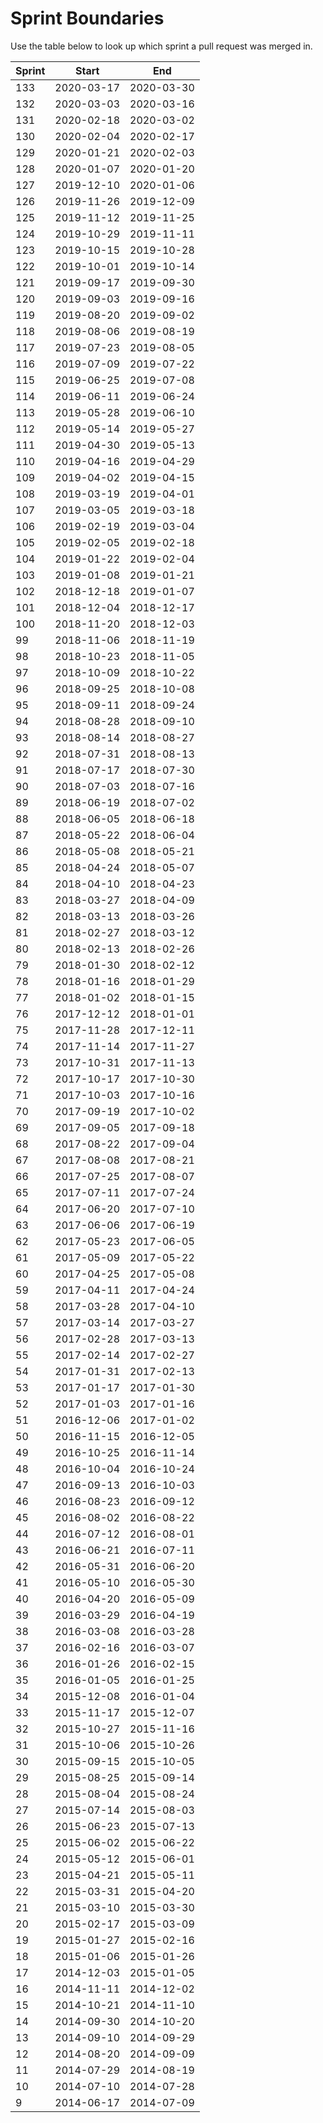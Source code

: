 # Sprint Boundaries

Use the table below to look up which sprint a pull request was merged in.

Sprint|Start|End
---|---|---
133|2020-03-17|2020-03-30
132|2020-03-03|2020-03-16
131|2020-02-18|2020-03-02
130|2020-02-04|2020-02-17
129|2020-01-21|2020-02-03
128|2020-01-07|2020-01-20
127|2019-12-10|2020-01-06
126|2019-11-26|2019-12-09
125|2019-11-12|2019-11-25
124|2019-10-29|2019-11-11
123|2019-10-15|2019-10-28
122|2019-10-01|2019-10-14
121|2019-09-17|2019-09-30
120|2019-09-03|2019-09-16
119|2019-08-20|2019-09-02
118|2019-08-06|2019-08-19
117|2019-07-23|2019-08-05
116|2019-07-09|2019-07-22
115|2019-06-25|2019-07-08
114|2019-06-11|2019-06-24
113|2019-05-28|2019-06-10
112|2019-05-14|2019-05-27
111|2019-04-30|2019-05-13
110|2019-04-16|2019-04-29
109|2019-04-02|2019-04-15
108|2019-03-19|2019-04-01
107|2019-03-05|2019-03-18
106|2019-02-19|2019-03-04
105|2019-02-05|2019-02-18
104|2019-01-22|2019-02-04
103|2019-01-08|2019-01-21
102|2018-12-18|2019-01-07
101|2018-12-04|2018-12-17
100|2018-11-20|2018-12-03
99|2018-11-06|2018-11-19
98|2018-10-23|2018-11-05
97|2018-10-09|2018-10-22
96|2018-09-25|2018-10-08
95|2018-09-11|2018-09-24
94|2018-08-28|2018-09-10
93|2018-08-14|2018-08-27
92|2018-07-31|2018-08-13
91|2018-07-17|2018-07-30
90|2018-07-03|2018-07-16
89|2018-06-19|2018-07-02
88|2018-06-05|2018-06-18
87|2018-05-22|2018-06-04
86|2018-05-08|2018-05-21
85|2018-04-24|2018-05-07
84|2018-04-10|2018-04-23
83|2018-03-27|2018-04-09
82|2018-03-13|2018-03-26
81|2018-02-27|2018-03-12
80|2018-02-13|2018-02-26
79|2018-01-30|2018-02-12
78|2018-01-16|2018-01-29
77|2018-01-02|2018-01-15
76|2017-12-12|2018-01-01
75|2017-11-28|2017-12-11
74|2017-11-14|2017-11-27
73|2017-10-31|2017-11-13
72|2017-10-17|2017-10-30
71|2017-10-03|2017-10-16
70|2017-09-19|2017-10-02
69|2017-09-05|2017-09-18
68|2017-08-22|2017-09-04
67|2017-08-08|2017-08-21
66|2017-07-25|2017-08-07
65|2017-07-11|2017-07-24
64|2017-06-20|2017-07-10
63|2017-06-06|2017-06-19
62|2017-05-23|2017-06-05
61|2017-05-09|2017-05-22
60|2017-04-25|2017-05-08
59|2017-04-11|2017-04-24
58|2017-03-28|2017-04-10
57|2017-03-14|2017-03-27
56|2017-02-28|2017-03-13
55|2017-02-14|2017-02-27
54|2017-01-31|2017-02-13
53|2017-01-17|2017-01-30
52|2017-01-03|2017-01-16
51|2016-12-06|2017-01-02
50|2016-11-15|2016-12-05
49|2016-10-25|2016-11-14
48|2016-10-04|2016-10-24
47|2016-09-13|2016-10-03
46|2016-08-23|2016-09-12
45|2016-08-02|2016-08-22
44|2016-07-12|2016-08-01
43|2016-06-21|2016-07-11
42|2016-05-31|2016-06-20
41|2016-05-10|2016-05-30
40|2016-04-20|2016-05-09
39|2016-03-29|2016-04-19
38|2016-03-08|2016-03-28
37|2016-02-16|2016-03-07
36|2016-01-26|2016-02-15
35|2016-01-05|2016-01-25
34|2015-12-08|2016-01-04
33|2015-11-17|2015-12-07
32|2015-10-27|2015-11-16
31|2015-10-06|2015-10-26
30|2015-09-15|2015-10-05
29|2015-08-25|2015-09-14
28|2015-08-04|2015-08-24
27|2015-07-14|2015-08-03
26|2015-06-23|2015-07-13
25|2015-06-02|2015-06-22
24|2015-05-12|2015-06-01
23|2015-04-21|2015-05-11
22|2015-03-31|2015-04-20
21|2015-03-10|2015-03-30
20|2015-02-17|2015-03-09
19|2015-01-27|2015-02-16
18|2015-01-06|2015-01-26
17|2014-12-03|2015-01-05
16|2014-11-11|2014-12-02
15|2014-10-21|2014-11-10
14|2014-09-30|2014-10-20
13|2014-09-10|2014-09-29
12|2014-08-20|2014-09-09
11|2014-07-29|2014-08-19
10|2014-07-10|2014-07-28
9|2014-06-17|2014-07-09